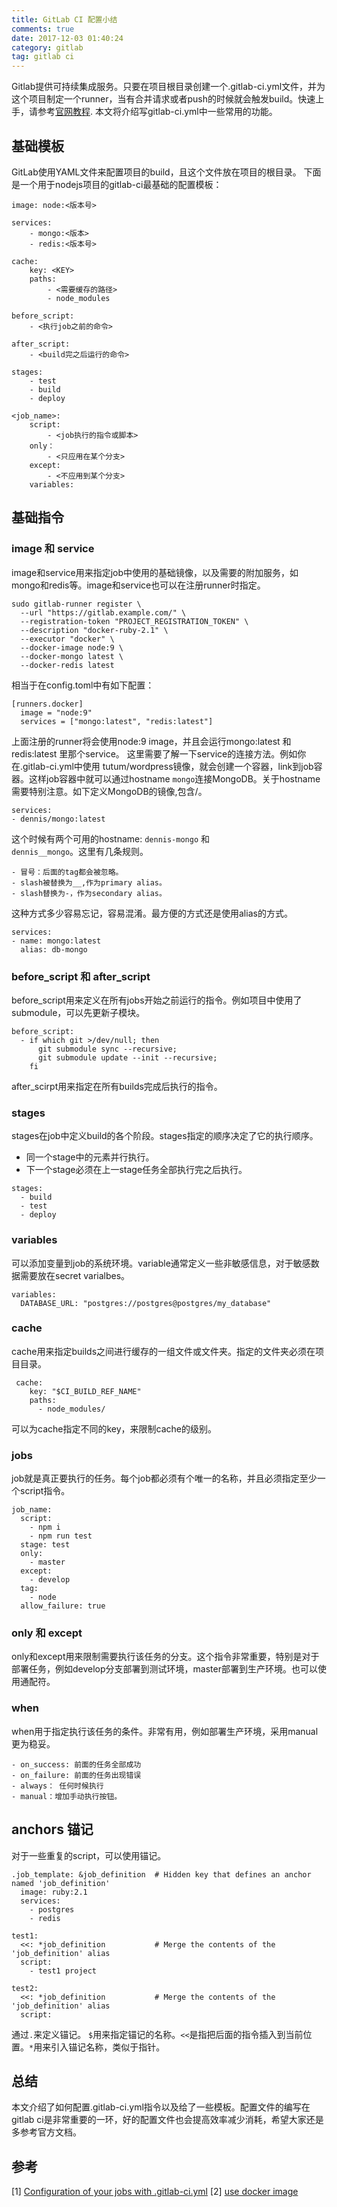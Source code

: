 ```yaml
---
title: GitLab CI 配置小结 
comments: true
date: 2017-12-03 01:40:24
category: gitlab
tag: gitlab ci
---
```


Gitlab提供可持续集成服务。只要在项目根目录创建一个.gitlab-ci.yml文件，并为这个项目制定一个runner，当有合并请求或者push的时候就会触发build。快速上手，请参考[官网教程](https://doc.gitlab.cc/ce/ci/quick_start/README.html).
本文将介绍写gitlab-ci.yml中一些常用的功能。

## 基础模板
GitLab使用YAML文件来配置项目的build，且这个文件放在项目的根目录。
下面是一个用于nodejs项目的gitlab-ci最基础的配置模板：
```
image: node:<版本号>

services:
    - mongo:<版本>
    - redis:<版本号>

cache:
    key: <KEY>
    paths:
        - <需要缓存的路径>
        - node_modules

before_script:
    - <执行job之前的命令>

after_script:
    - <build完之后运行的命令>

stages:
    - test
    - build
    - deploy

<job_name>:
    script:
        - <job执行的指令或脚本>
    only：
        - <只应用在某个分支>
    except:
        - <不应用到某个分支>
    variables:

```
## 基础指令
### image 和 service
image和service用来指定job中使用的基础镜像，以及需要的附加服务，如mongo和redis等。image和service也可以在注册runner时指定。
```
sudo gitlab-runner register \
  --url "https://gitlab.example.com/" \
  --registration-token "PROJECT_REGISTRATION_TOKEN" \
  --description "docker-ruby-2.1" \
  --executor "docker" \
  --docker-image node:9 \
  --docker-mongo latest \
  --docker-redis latest
```
相当于在config.toml中有如下配置：
```
[runners.docker]
  image = "node:9"
  services = ["mongo:latest", "redis:latest"]
```
上面注册的runner将会使用node:9 image，并且会运行mongo:latest 和 redis:latest 里那个service。
这里需要了解一下service的连接方法。例如你在.gitlab-ci.yml中使用 tutum/wordpress镜像，就会创建一个容器，link到job容器。这样job容器中就可以通过hostname <code>mongo</code>连接MongoDB。关于hostname需要特别注意。如下定义MongoDB的镜像,包含/。
```
services:
- dennis/mongo:latest
```
这个时候有两个可用的hostname: <code>dennis-mongo</code> 和<code> dennis__mongo</code>。这里有几条规则。
```
- 冒号：后面的tag都会被忽略。
- slash被替换为__,作为primary alias。
- slash替换为-，作为secondary alias。
```
这种方式多少容易忘记，容易混淆。最方便的方式还是使用alias的方式。
```
services:
- name: mongo:latest
  alias: db-mongo
```
### before_script 和 after_script
before_script用来定义在所有jobs开始之前运行的指令。例如项目中使用了submodule，可以先更新子模块。
```
before_script:
  - if which git >/dev/null; then
      git submodule sync --recursive;
      git submodule update --init --recursive;
    fi
```
after_scirpt用来指定在所有builds完成后执行的指令。

### stages
stages在job中定义build的各个阶段。stages指定的顺序决定了它的执行顺序。
- 同一个stage中的元素并行执行。
- 下一个stage必须在上一stage任务全部执行完之后执行。

```
stages:
  - build
  - test
  - deploy
```
### variables
可以添加变量到job的系统环境。variable通常定义一些非敏感信息，对于敏感数据需要放在secret varialbes。
```
variables:
  DATABASE_URL: "postgres://postgres@postgres/my_database"
```
### cache
cache用来指定builds之间进行缓存的一组文件或文件夹。指定的文件夹必须在项目目录。
```
 cache:
    key: "$CI_BUILD_REF_NAME"
    paths:
      - node_modules/
```
可以为cache指定不同的key，来限制cache的级别。

### jobs
job就是真正要执行的任务。每个job都必须有个唯一的名称，并且必须指定至少一个script指令。
```
job_name:
  script:
    - npm i
    - npm run test
  stage: test
  only:
    - master
  except:
    - develop
  tag:
    - node
  allow_failure: true
```
### only 和 except
only和except用来限制需要执行该任务的分支。这个指令非常重要，特别是对于部署任务，例如develop分支部署到测试环境，master部署到生产环境。也可以使用通配符。
### when
when用于指定执行该任务的条件。非常有用，例如部署生产环境，采用manual更为稳妥。
```
- on_success: 前面的任务全部成功
- on_failure: 前面的任务出现错误
- always： 任何时候执行
- manual：增加手动执行按钮。
```

## anchors 锚记
对于一些重复的script，可以使用锚记。
```
.job_template: &job_definition  # Hidden key that defines an anchor named 'job_definition'
  image: ruby:2.1
  services:
    - postgres
    - redis

test1:
  <<: *job_definition           # Merge the contents of the 'job_definition' alias
  script:
    - test1 project

test2:
  <<: *job_definition           # Merge the contents of the 'job_definition' alias
  script:
```
通过<code>.</code>来定义锚记。 <code>$</code>用来指定锚记的名称。<code><<</code>是指把后面的指令插入到当前位置。<code>*</code>用来引入锚记名称，类似于指针。


## 总结
本文介绍了如何配置.gitlab-ci.yml指令以及给了一些模板。配置文件的编写在gitlab ci是非常重要的一环，好的配置文件也会提高效率减少消耗，希望大家还是多参考官方文档。

## 参考
[1] [Configuration of your jobs with .gitlab-ci.yml](https://docs.gitlab.com.cn/ce/ci/yaml/README.html#anchors)
[2] [use docker image](https://docs.gitlab.com.cn/ce/ci/docker/using_docker_images.html#available-settings-for-services-entry)
